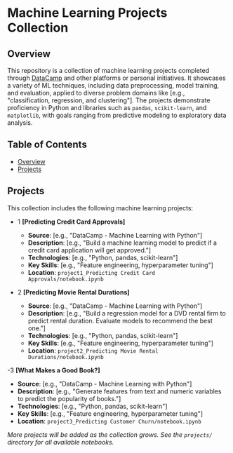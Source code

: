 # Machine Learning Projects Collection

## Overview
This repository is a collection of machine learning projects completed through [DataCamp](https://www.datacamp.com/) and other platforms or personal initiatives. It showcases a variety of ML techniques, including data preprocessing, model training, and evaluation, applied to diverse problem domains like [e.g., "classification, regression, and clustering"]. The projects demonstrate proficiency in Python and libraries such as `pandas`, `scikit-learn`, and `matplotlib`, with goals ranging from predictive modeling to exploratory data analysis.

## Table of Contents
- [Overview](#overview)
- [Projects](#projects)

## Projects
This collection includes the following machine learning projects:

- 1  **[Predicting Credit Card Approvals]**  
   - **Source**: [e.g., "DataCamp - Machine Learning with Python"]  
   - **Description**: [e.g., "Build a machine learning model to predict if a credit card application will get approved."]  
   - **Technologies**: [e.g., "Python, pandas, scikit-learn"]  
   - **Key Skills**: [e.g., "Feature engineering, hyperparameter tuning"]  
   - **Location**: `project1_Predicting Credit Card Approvals/notebook.ipynb`



- 2 **[Predicting Movie Rental Durations]**  
   - **Source**: [e.g., "DataCamp - Machine Learning with Python"]  
   - **Description**: [e.g., "Build a regression model for a DVD rental firm to predict rental duration. Evaluate models to recommend the best one."]  
   - **Technologies**: [e.g., "Python, pandas, scikit-learn"]  
   - **Key Skills**: [e.g., "Feature engineering, hyperparameter tuning"]  
   - **Location**: `project2_Predicting Movie Rental Durations/notebook.ipynb`


-3 **[What Makes a Good Book?]**  
   - **Source**: [e.g., "DataCamp - Machine Learning with Python"]  
   - **Description**: [e.g., "Generate features from text and numeric variables to predict the popularity of books."]  
   - **Technologies**: [e.g., "Python, pandas, scikit-learn"]  
   - **Key Skills**: [e.g., "Feature engineering, hyperparameter tuning"]  
   - **Location**: `project3_Predicting Customer Churn/notebook.ipynb`








*More projects will be added as the collection grows. See the `projects/` directory for all available notebooks.*

